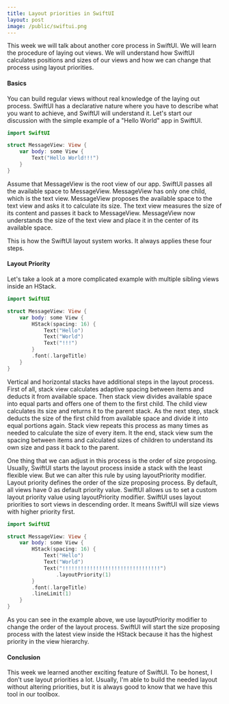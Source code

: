 ```yaml
---
title: Layout priorities in SwiftUI
layout: post
image: /public/swiftui.png
---
```

This week we will talk about another core process in SwiftUI. We will learn the procedure of laying out views. We will understand how SwiftUI calculates positions and sizes of our views and how we can change that process using layout priorities.

#### Basics
You can build regular views without real knowledge of the laying out process. SwiftUI has a declarative nature where you have to describe what you want to achieve, and SwiftUI will understand it. Let's start our discussion with the simple example of a "Hello World" app in SwiftUI.

```swift
import SwiftUI

struct MessageView: View {
    var body: some View {
        Text("Hello World!!!")
    }
}
```

Assume that MessageView is the root view of our app. 
SwiftUI passes all the available space to MessageView.
MessageView has only one child, which is the text view. MessageView proposes the available space to the text view and asks it to calculate its size.
The text view measures the size of its content and passes it back to MessageView.
MessageView now understands the size of the text view and place it in the center of its available space.

This is how the SwiftUI layout system works. It always applies these four steps.

#### Layout Priority
Let's take a look at a more complicated example with multiple sibling views inside an HStack.

```swift
import SwiftUI

struct MessageView: View {
    var body: some View {
        HStack(spacing: 16) {
            Text("Hello")
            Text("World")
            Text("!!!")
        }
        .font(.largeTitle)
    }
}
```

Vertical and horizontal stacks have additional steps in the layout process.
First of all, stack view calculates adaptive spacing between items and deducts it from available space.
Then stack view divides available space into equal parts and offers one of them to the first child.
The child view calculates its size and returns it to the parent stack.
As the next step, stack deducts the size of the first child from available space and divide it into equal portions again.
Stack view repeats this process as many times as needed to calculate the size of every item.
It the end, stack view sum the spacing between items and calculated sizes of children to understand its own size and pass it back to the parent.

One thing that we can adjust in this process is the order of size proposing. Usually, SwiftUI starts the layout process inside a stack with the least flexible view. But we can alter this rule by using layoutPriority modifier.
Layout priority defines the order of the size proposing process. By default, all views have 0 as default priority value. SwiftUI allows us to set a custom layout priority value using layoutPriority modifier. SwiftUI uses layout priorities to sort views in descending order. It means SwiftUI will size views with higher priority first.

```swift
import SwiftUI

struct MessageView: View {
    var body: some View {
        HStack(spacing: 16) {
            Text("Hello")
            Text("World")
            Text("!!!!!!!!!!!!!!!!!!!!!!!!!!!!!!!!")
                .layoutPriority(1)
        }
        .font(.largeTitle)
        .lineLimit(1)
    }
}
```

As you can see in the example above, we use layoutPriority modifier to change the order of the layout process. SwiftUI will start the size proposing process with the latest view inside the HStack because it has the highest priority in the view hierarchy.

#### Conclusion
This week we learned another exciting feature of SwiftUI. To be honest, I don't use layout priorities a lot. Usually, I'm able to build the needed layout without altering priorities, but it is always good to know that we have this tool in our toolbox.